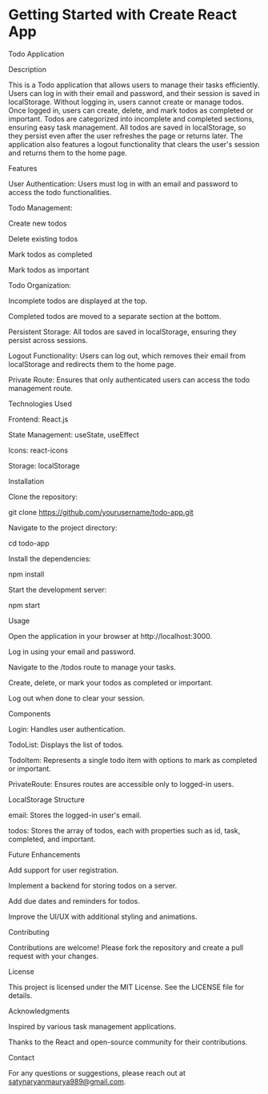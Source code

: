 # Getting Started with Create React App

Todo Application

Description

This is a Todo application that allows users to manage their tasks efficiently. Users can log in with their email and password, and their session is saved in localStorage. Without logging in, users cannot create or manage todos. Once logged in, users can create, delete, and mark todos as completed or important. Todos are categorized into incomplete and completed sections, ensuring easy task management. All todos are saved in localStorage, so they persist even after the user refreshes the page or returns later. The application also features a logout functionality that clears the user's session and returns them to the home page.

Features

User Authentication: Users must log in with an email and password to access the todo functionalities.

Todo Management:

Create new todos

Delete existing todos

Mark todos as completed

Mark todos as important

Todo Organization:

Incomplete todos are displayed at the top.

Completed todos are moved to a separate section at the bottom.

Persistent Storage: All todos are saved in localStorage, ensuring they persist across sessions.

Logout Functionality: Users can log out, which removes their email from localStorage and redirects them to the home page.

Private Route: Ensures that only authenticated users can access the todo management route.

Technologies Used

Frontend: React.js

State Management: useState, useEffect

Icons: react-icons

Storage: localStorage

Installation

Clone the repository:

git clone https://github.com/yourusername/todo-app.git

Navigate to the project directory:

cd todo-app

Install the dependencies:

npm install

Start the development server:

npm start

Usage

Open the application in your browser at http://localhost:3000.

Log in using your email and password.

Navigate to the /todos route to manage your tasks.

Create, delete, or mark your todos as completed or important.

Log out when done to clear your session.

Components

Login: Handles user authentication.

TodoList: Displays the list of todos.

TodoItem: Represents a single todo item with options to mark as completed or important.

PrivateRoute: Ensures routes are accessible only to logged-in users.

LocalStorage Structure

email: Stores the logged-in user's email.

todos: Stores the array of todos, each with properties such as id, task, completed, and important.

Future Enhancements

Add support for user registration.

Implement a backend for storing todos on a server.

Add due dates and reminders for todos.

Improve the UI/UX with additional styling and animations.

Contributing

Contributions are welcome! Please fork the repository and create a pull request with your changes.

License

This project is licensed under the MIT License. See the LICENSE file for details.

Acknowledgments

Inspired by various task management applications.

Thanks to the React and open-source community for their contributions.

Contact

For any questions or suggestions, please reach out at satynaryanmaurya989@gmail.com.


